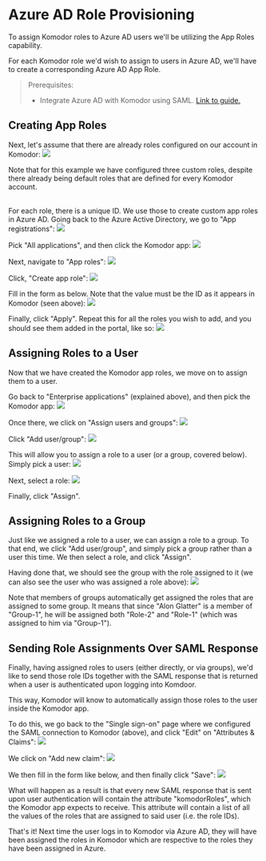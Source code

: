 # Azure AD Role Provisioning

To assign Komodor roles to Azure AD users we'll be utilizing the App Roles
capability.

For each Komodor role we'd wish to assign to users in Azure AD, we'll have to create a corresponding Azure AD App Role.

> Prerequisites:
>
> - Integrate Azure AD with Komodor using SAML. [Link to guide.](./Azure-SAML-Integration.md)

## Creating App Roles

Next, let's assume that there are already roles configured on our account in Komodor:
<img src="./img/komodor-roles.png">

Note that for this example we have configured three custom roles, despite there already being default roles that are defined for every Komodor account.

<br />
For each role, there is a unique ID. We use those to create custom app roles in Azure AD.
Going back to the Azure Active Directory, we go to "App registrations":
<img src="./img/app-registrations.png">

Pick "All applications", and then click the Komodor app:
<img src="./img/pick-app-registration.png">

Next, navigate to "App roles":
<img src="./img/app-roles.png">

Click, "Create app role":
<img src="./img/create-app-role.png">

Fill in the form as below. Note that the value must be the ID as it appears in Komodor (seen above):
<img src="./img/role-1.png">

Finally, click "Apply". Repeat this for all the roles you wish to add, and you should see them added in the portal, like so:
<img src="./img/created-app-roles.png">

## Assigning Roles to a User

Now that we have created the Komodor app roles, we move on to assign them to a user.

Go back to "Enterprise applications" (explained above), and then pick the Komodor app:
<img src="./img/komodor-app.png">

Once there, we click on "Assign users and groups":
<img src="./img/assign-users-and-groups.png">

Click "Add user/group":
<img src="./img/add-user-group.png">

This will allow you to assign a role to a user (or a group, covered below). Simply pick a user:
<img src="./img/add-assignment.png">

Next, select a role:
<img src="./img/select-role.png">

Finally, click "Assign".

## Assigning Roles to a Group

Just like we assigned a role to a user, we can assign a role to a group. To that end, we click "Add user/group", and simply pick a group rather than a user this time. We then select a role, and click "Assign".

Having done that, we should see the group with the role assigned to it (we can also see the user who was assigned a role above):
<img src="./img/assigned-roles.png">

Note that members of groups automatically get assigned the roles that are assigned to some group. It means that since "Alon Glatter" is a member of "Group-1", he will be assigned both "Role-2" and "Role-1" (which was assigned to him via "Group-1").

## Sending Role Assignments Over SAML Response

Finally, having assigned roles to users (either directly, or via groups), we'd like to send those role IDs together with the SAML response that is returned when a user is authenticated upon logging into Komdoor.

This way, Komodor will know to automatically assign those roles to the user inside the Komodor app.

To do this, we go back to the "Single sign-on" page where we configured the SAML connection to Komodor (above), and click "Edit" on "Attributes & Claims":
<img src="./img/attributes-and-claims.png">

We click on "Add new claim":
<img src="./img/add-new-claim.png">

We then fill in the form like below, and then finally click "Save":
<img src="./img/manage-claim.png">

What will happen as a result is that every new SAML response that is sent upon user authentication will contain the attribute "komodorRoles", which the Komodor app expects to receive. This attribute will contain a list of all the values of the roles that are assigned to said user (i.e. the role IDs).

That's it! Next time the user logs in to Komodor via Azure AD, they will have been assigned the roles in Komodor which are respective to the roles they have been assigned in Azure.
